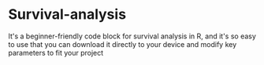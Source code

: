 # Survival-analysis
It's a beginner-friendly code block for survival analysis in R, and it's so easy to use that you can download it directly to your device and modify key parameters to fit your project
